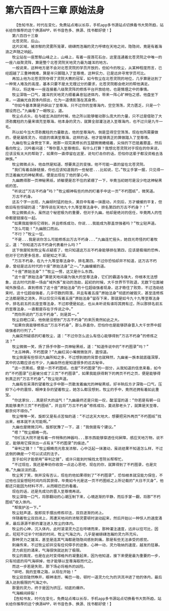 # 第六百四十三章 原始法身
        【告知书友，时代在变化，免费站点难以长存，手机app多书源站点切换看书大势所趋，站长给你推荐的这个换源APP，听书音色多、换源、找书都好使！】
       第六百四十三章
       北苍灵院，后山。
       这片区域，被浓郁的灵雾所笼罩，磅礴而浩瀚的灵力呼啸在天地之间，隐隐间，竟是有着海浪之声随之响起。
       牧尘站在一座葱郁山峰之上，山峰上，有着一座莲花石台，这里连通着北苍灵院之中唯一的一座八级聚灵阵，算是整个北苍灵院天地灵力最为雄浑的地方。
       一般说来，这种地方是不会对北苍灵院的学员开放的，但如今的牧尘，从某种程度而言，已经超越了三重神魄难，算是半只脚踏入了至尊境，这种实力，已是远非寻常学员可比。
       再加上他为北苍灵院夺得了灵院大赛的冠军，如今牧尘在北苍灵院的地位，几乎算是达到了一种常人难及的高度，基本只要不是太无理过分的要求，北苍灵院都会绝对的帮他满足。
       所以，将这唯一一座连接着八级聚灵阵的修炼平台开放给他，也是情理之中的事情。
       牧尘深吸一口气，雄浑的天地灵力顺着鼻息钻进体内，带来一阵心旷神怡之感，他盘坐下来，一道幽光自其体内掠出，化为一道倩影落在其身旁。
       “你如今基本算是开辟出了至尊海，只不过你的至尊海内，空空荡荡，灵力匮乏，只是一个摆设而已。”九幽看了一眼牧尘，道。
       牧尘点点头，在与姬玄决战的时候，他之所以能够催动那么庞大的力量，只不过是借助了大须弥魔柱的力量来填充至尊海，他本身的灵力，就算全部灌注进入至尊海内，也不过只是九牛一毛。
       所以如今当大须弥魔柱的力量散去，他的至尊海内，倒是显得空空荡荡，现在他所需要做的，便是凝炼灵力，彻底的填满至尊海，这样的话，他才能够真正的算做踏入了至尊境。
       九幽在牧尘身旁坐下来，她那一双完美修长的玉腿微微蜷缩着，尖俏的下巴抵着膝盖，然后看向牧尘，沉吟着问道：“等你晋入至尊境后，有什么打算？我想北苍灵院对于现在的你来说，应该没有太大的帮助了，如果你一直停留在这里，说句打击你的话，恐怕你这辈子都没资格去洛神族。”
       牧尘微微点头，他自然是知道，想要真正的变强，他不可能一直的留在北苍灵院。
       “我们有着血脉链接，你也应该知道我的一些秘密...比如说，它。”牧尘手掌一握，只见得一页泛着幽光的神秘黑纸，便是出现在了他的掌心中。
       九幽瞧得那一页神秘黑纸，娇躯便是忍不住的紧绷了一下，毕竟当初她可是没少吃这神秘黑纸的苦。
       “听说过“万古不朽身”吗？”牧尘眼神有些灼热的盯着手中这一页“不朽图纸”，微笑道。
       万古不朽身。
       这五个字一出现，九幽顿时猛的抬头，美目中有着一抹震动，片刻后，方才缓缓的平复，但依旧有些惊疑的道：“那传说在天地九十九等至尊法身中，排名第四的万古不朽身？！”
       牧尘微微点头，虽然这个秘密极为的重要，但对于九幽，他却是绝对的信任，毕竟两人的性命都是链接在一起。
       “如果我能够将它得到，并且修炼成功，你说...我能成为那盖世强者吗？”牧尘轻声道。
       “怎么可能！”九幽脱口而出。
       “不行？”牧尘一怔。
       “不是...我是说你怎么可能修炼出万古不朽身...”九幽连忙摇头，她目光奇怪的盯着牧尘，道：“你知道万古不朽身代表着什么吗？”
       这下倒是轮到牧尘有点疑惑了，他只知道这万古不朽身能够排在第四，应该是极端的恐怖，但对于它的更多信息，却是知之不深。
       “万古不朽身，在九十九等至尊法身中，排名第四，不过你恐怕却并不知道，这万古不朽身，曾经是远古时代的十座“原始法身”之一。”九幽缓缓的道。
       “十座“原始法身”？”牧尘一愣，这又是什么东西。
       “这十座“原始法身”算是天地间最为强大的至尊法身，它们的霸道与强大，你根本无法想象，远古时代的那一场由“域外族”发动的浩劫，起初的时候，大千世界节节败退，无数下位面被域外族侵占，直到修炼了这十座“原始法身”的十位超级强者现身，这才稳住了败势，不过浩劫结束时，这十位超级强者，几乎尽数的陨落，并且有着五座“原始法身”彻底的被毁灭，甚至连修炼之法都是随之消失，所以仅仅只有着五座“原始法身”留存下来，那就是如今九十九等至尊法身中，排名前五的五座至尊法身，不过即便是如此，也从未听说有谁将其拥有过，所以那排名前五的至尊法身，一直都是存在于传说之中。”
       “而你所说的“万古不朽身”，则是其一。”
       牧尘目瞪口呆，他倒是没想到“万古不朽身”的来历竟然如此之大。
       “如果你真能够修炼出“万古不朽身”，那么恭喜你，恐怕你也是能够跻身晋入大千世界中超级强者的行列了。”
       九幽突然疑惑的盯着牧尘，道：“不过你怎么这么有信心能够得到“万古不朽身”的修炼之法？”
       牧尘微微一笑，扬了扬手中那一页神秘黑纸，道：“知道传说中的“不朽图录”吗？”
       “太古神典，不朽图录？”九幽红润小嘴微微张开，震惊道。
       牧尘倒是有些惊诧九幽所知之多，不过想到她的背景也就释然，九幽雀一族本就底蕴深厚，其中的古籍应该也不少，九幽自然也是知道很多的远古秘辛。
       “这一页黑纸，便是一页不朽图纸，也是“不朽图录”的一部分，从我知道的信息来看，如今的“不朽图录”已是被分成了三页“不朽图录”，如果我能获得剩下的两页不朽之页，便是能够得到真正的“万古不朽身”。”牧尘轻声道。
       九幽有些呆滞的望着牧尘手中那一页散发着幽光的神秘黑纸，好半晌后方才深吸一口气，压抑下心中的震惊，眼神复杂的望着牧尘，她怎么都没想到，牧尘的手中，竟然还拥有着如此重宝。
       “你这家伙...真是好大的运气！”九幽最终还是只能一叹，酸溜溜的道：“你若是有朝一日真能够凑齐三页“不朽图纸”，并且将“万古不朽身”修炼成功，莫说那老头了，就算是天至尊，都奈何不得你。”
       牧尘嘿嘿一笑，旋即又是有点苦恼的道：“不过这天大地大，想要把另外两页“不朽图纸”找出来，根本就不太可能啊。”
       九幽也是微微沉吟，旋即犹豫了一下，道：“我倒是有个建议。”
       “嗯？”牧尘眼睛一亮。
       “你们五大院不是有着一件特殊的神器吗...那东西能够穿透任何屏障，感应天地万物，说不定，能够用它探测出一点有关“不朽图录”的痕迹。”
       “审判之镜？！”牧尘眼睛亮光愈发浓郁，心中泛起一抹激动，虽说结果不知道怎么样，不过这倒的确是一个可以试试的法子。
       至于如何才能使用“审判之镜”，或许只能到时候找太苍院长帮帮忙。
       “不过现在，我还是奉劝你收敛一点这心思吧，现在的你，就算得到了不朽图录，也是灾难。”九幽淡淡的道。
       牧尘笑了笑，倒并没有否认，现在的他如果得到了“不朽图录”，恐怕根本就没能力保住，不过他也没妄想短时间内将其获得，毕竟如今光是这一页不朽图纸之上所记载的“大日不灭身”，他都还只能因为材料不齐，从而眼巴巴的看着。
       现在的话，还是先成功的晋入至尊境再说。
       牧尘深吸一口气，将那翻动的心潮压制下来，心境逐渐的平静，而后手掌一翻，将那“不朽图纸”收入体内。
       “帮我护法一下。”
       牧尘轻声道，旋即双手摆出修炼印法，双目逐渐的闭上。
       伴随着牧尘双目闭上，周遭天地间的浓郁灵雾顿时波动起来，然后开始以一种惊人的速度涌来，最后源源不断的灌注进入牧尘的体内。
       牧尘的心神，沉入体内，此时滚滚灵力正在呼啸而来，那种灌注速度，远非以往可比，因此，短短不过半个时辰的时间，牧尘气海之内，几乎是被磅礴浩瀚的灵力所充斥。
       那种灵力之雄浑，甚至是连其气海都是隐隐间感到刺痛，那是有些无法承受的感觉。
       刺痛传来，不过牧尘却并没有任何停手的迹象，心神一动，灵力吸纳的速度，越发的狂暴。
       灵力疯狂的涌来，气海很快就达到了极限。
       牧尘的面庞，也是在此时变得格外的凝重起来，因为他知道，接下来便是最为重要的一步，只有彻底的将气海碎掉，他才能够以至尊海取而代之。
       而这一步若是失败，那下场必将格外的凶险。
       “碎吧，我的至尊之路，从现在开始！”
       牧尘双目陡然睁开，眼神凌厉，嘴巴一吸，顿时一道灵力化为的洪流冲进了他的体内，最后涌入达到极限的气海之中。
       那里的灵力，终于是因为挤压，彻底的爆炸。
       气海瞬间碎裂！
       【告知书友，时代在变化，免费站点难以长存，手机app多书源站点切换看书大势所趋，站长给你推荐的这个换源APP，听书音色多、换源、找书都好使！】